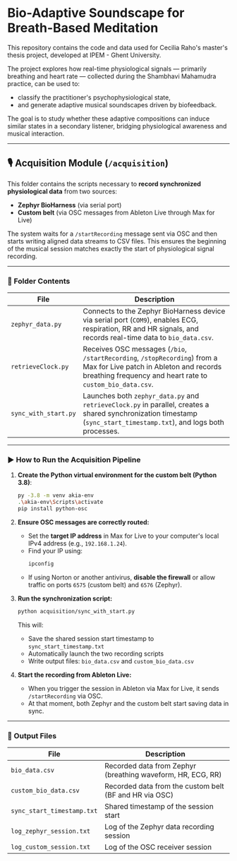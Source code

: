 
# Bio-Adaptive Soundscape for Breath-Based Meditation

This repository contains the code and data used for Cecilia Raho's master's thesis project, developed at IPEM - Ghent University.

The project explores how real-time physiological signals — primarily breathing and heart rate — collected during the Shambhavi Mahamudra practice, can be used to:
- classify the practitioner's psychophysiological state,
- and generate adaptive musical soundscapes driven by biofeedback.

The goal is to study whether these adaptive compositions can induce similar states in a secondary listener, bridging physiological awareness and musical interaction.

---

## 🎙️ Acquisition Module (`/acquisition`)

This folder contains the scripts necessary to **record synchronized physiological data** from two sources:

- **Zephyr BioHarness** (via serial port)
- **Custom belt** (via OSC messages from Ableton Live through Max for Live)

The system waits for a `/startRecording` message sent via OSC and then starts writing aligned data streams to CSV files. This ensures the beginning of the musical session matches exactly the start of physiological signal recording.

---

### 📂 Folder Contents

| File                   | Description |
|------------------------|-------------|
| `zephyr_data.py`       | Connects to the Zephyr BioHarness device via serial port (`COM9`), enables ECG, respiration, RR and HR signals, and records real-time data to `bio_data.csv`. |
| `retrieveClock.py`     | Receives OSC messages (`/bio`, `/startRecording`, `/stopRecording`) from a Max for Live patch in Ableton and records breathing frequency and heart rate to `custom_bio_data.csv`. |
| `sync_with_start.py`   | Launches both `zephyr_data.py` and `retrieveClock.py` in parallel, creates a shared synchronization timestamp (`sync_start_timestamp.txt`), and logs both processes. |

---

### ▶️ How to Run the Acquisition Pipeline

1. **Create the Python virtual environment for the custom belt (Python 3.8)**:
   ```bash
   py -3.8 -m venv akia-env
   .\akia-env\Scripts\activate
   pip install python-osc
   ```

2. **Ensure OSC messages are correctly routed:**
   - Set the **target IP address** in Max for Live to your computer's local IPv4 address (e.g., `192.168.1.24`).
   - Find your IP using:
     ```bash
     ipconfig
     ```
   - If using Norton or another antivirus, **disable the firewall** or allow traffic on ports `6575` (custom belt) and `6576` (Zephyr).

3. **Run the synchronization script:**
   ```bash
   python acquisition/sync_with_start.py
   ```

   This will:
   - Save the shared session start timestamp to `sync_start_timestamp.txt`
   - Automatically launch the two recording scripts
   - Write output files: `bio_data.csv` and `custom_bio_data.csv`

4. **Start the recording from Ableton Live:**
   - When you trigger the session in Ableton via Max for Live, it sends `/startRecording` via OSC.
   - At that moment, both Zephyr and the custom belt start saving data in sync.

---

### 📄 Output Files

| File                     | Description |
|--------------------------|-------------|
| `bio_data.csv`           | Recorded data from Zephyr (breathing waveform, HR, ECG, RR) |
| `custom_bio_data.csv`    | Recorded data from the custom belt (BF and HR via OSC) |
| `sync_start_timestamp.txt` | Shared timestamp of the session start |
| `log_zephyr_session.txt` | Log of the Zephyr data recording session |
| `log_custom_session.txt` | Log of the OSC receiver session |
